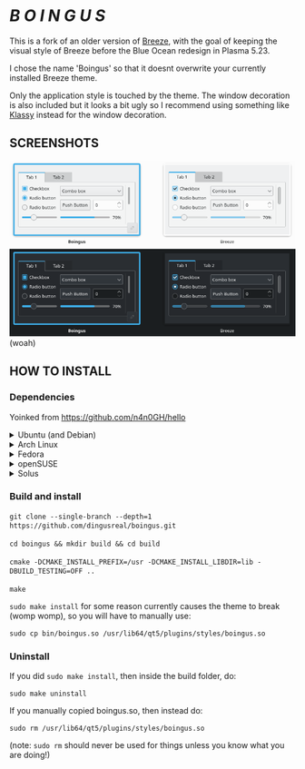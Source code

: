 # *B O I N G U S*

This is a fork of an older version of [Breeze](https://invent.kde.org/plasma/breeze), with the goal of keeping the visual style of Breeze before the Blue Ocean redesign in Plasma 5.23.

I chose the name 'Boingus' so that it doesnt overwrite your currently installed Breeze theme.

Only the application style is touched by the theme. The window decoration is also included but it looks a bit ugly so I recommend using something like [Klassy](https://github.com/paulmcauley/klassy) instead for the window decoration.

## SCREENSHOTS
![Breeze Light comparison](./screenshots/lightmode.png)
![Breeze Dark comparison](./screenshots/darkmode.png)
(woah)

## HOW TO INSTALL

### Dependencies

Yoinked from https://github.com/n4n0GH/hello
<details>
<summary> Ubuntu (and Debian) </summary>

```
sudo apt install cmake build-essential libkf5config-dev libkdecorations2-dev libqt5x11extras5-dev qtdeclarative5-dev extra-cmake-modules libkf5guiaddons-dev libkf5configwidgets-dev libkf5windowsystem-dev libkf5coreaddons-dev libkf5iconthemes-dev gettext qt3d5-dev
```

</details>

<details>
<summary> Arch Linux </summary>

```
sudo pacman -S cmake extra-cmake-modules kdecoration qt5-declarative qt5-x11extras
```

</details>
<details>
<summary> Fedora </summary>

```
sudo dnf install cmake extra-cmake-modules "cmake(Qt5Core)" "cmake(Qt5Gui)" "cmake(Qt5DBus)" "cmake(Qt5X11Extras)" "cmake(KF5GuiAddons)" "cmake(KF5WindowSystem)" "cmake(KF5I18n)" "cmake(KDecoration2)" "cmake(KF5CoreAddons)" "cmake(KF5ConfigWidgets)" "cmake(Qt5UiTools)" "cmake(KF5GlobalAccel)" "cmake(KF5IconThemes)" kwin-devel libepoxy-devel "cmake(KF5Init)" "cmake(KF5Crash)" "cmake(KF5KIO)" "cmake(KF5Notifications)" kf5-kpackage-devel
```

</details>

<details>

<summary> openSUSE </summary>

```
sudo zypper install cmake gcc-c++ extra-cmake-modules libQt5Gui-devel libQt5DBus-devel libqt5-qttools-devel libqt5-qtx11extras-devel libQt5OpenGL-devel libQt5Network-devel libepoxy-devel kconfig-devel kconfigwidgets-devel kcrash-devel kglobalaccel-devel ki18n-devel kio-devel kservice-devel kinit-devel knotifications-devel kwindowsystem-devel kguiaddons-devel kiconthemes-devel kpackage-devel kwin5-devel xcb-util-devel xcb-util-cursor-devel xcb-util-wm-devel xcb-util-keysyms-devel
```

</details>

<details>
<summary> Solus </summary>

```
sudo eopkg install extra-cmake-modules kdecoration-devel qt5-declarative-devel qt5-x11extras-devel qt5-base-devel kcoreaddons-devel kguiaddons-devel kconfigwidgets-devel kwindowsystem-devel ki18n-devel kiconthemes-devel kcmutils-devel libxcb-devel xcb-util-devel qt5-wayland-devel kwayland-devel wayland-devel frameworkintegration-devel
```

</details>

### Build and install

```
git clone --single-branch --depth=1 https://github.com/dingusreal/boingus.git

cd boingus && mkdir build && cd build

cmake -DCMAKE_INSTALL_PREFIX=/usr -DCMAKE_INSTALL_LIBDIR=lib -DBUILD_TESTING=OFF ..

make
```
`sudo make install` for some reason currently causes the theme to break (womp womp), so you will have to manually use: 
```
sudo cp bin/boingus.so /usr/lib64/qt5/plugins/styles/boingus.so
```


### Uninstall

If you did `sudo make install`, then inside the build folder, do:
```
sudo make uninstall
```
If you manually copied boingus.so, then instead do:
```
sudo rm /usr/lib64/qt5/plugins/styles/boingus.so
```
(note: `sudo rm` should never be used for things unless you know what you are doing!)

